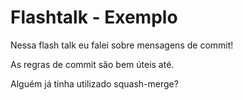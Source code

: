 # Flashtalk - Exemplo

Nessa flash talk eu falei sobre mensagens de commit! 

As regras de commit são bem úteis até.

Alguém já tinha utilizado squash-merge?
